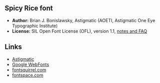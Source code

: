 ## Spicy Rice font

* **Author:** Brian J. Bonislawsky, Astigmatic (AOETI, Astigmatic One Eye Typographic Institute)
* **License:** SIL Open Font License (OFL), version 1.1, [notes and FAQ](https://scripts.sil.org/OFL)

## Links

* [Astigmatic](http://www.astigmatic.com/)
* [Google WebFonts](https://fonts.google.com/specimen/Spicy+Rice)
* [fontsquirrel.com](https://www.fontsquirrel.com/fonts/spicy-rice)
* [fontspace.com](https://www.fontspace.com/astigmatic-one-eye-typographic-institute/spicy-rice)
